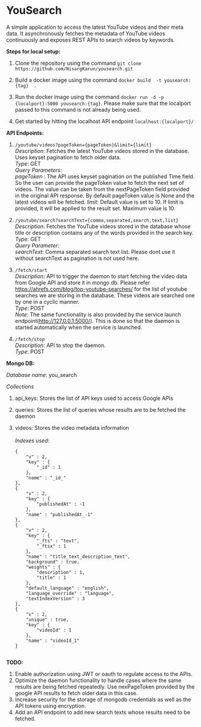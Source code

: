# YouSearch

A simple application to access the latest YouTube videos and their meta data. It asynchronously fetches the metadata of YouTube videos continuously and exposes REST APIs to search videos by keywords.


<B>Steps for local setup:</B> 

1. Clone the repository using the command `git clone https://github.com/NisargKarun/yousearch.git`

2. Build a docker image using the command `docker build  -t yousearch:{tag}  .`

3. Run the docker image using the command `docker run -d -p {localport}:5000 yousearch:{tag}`. Please make sure that the localport passed to this command is not already being used.

4. Get started by hitting the localhost API endpoint `localhost:{localport}/`


<B>API Endpoints:</B> 

1. `/youtube/videos?pageToken={pageToken}&limit={limit}`<br/>
    <i>Description</i>: Fetches the latest YouTube videos stored in the database. Uses keyset pagination to fetch older data.<br/>
    <i>Type</i>: GET<br/>
    <i>Query Parameters</i>:<br/>
    <i>pageToken</i> : The API uses keyset pagination on the published Time field. So the user can provide the pageToken value to fetch the next set of videos. The value                   can be taken from the nextPageToken field provided in the original API response. By default pageToken value is None and the latest videos will be                   fetched.
    <i>limit</i>: Default value is set to 10. If limit is provided, it will be applied to the result set. Maximum value is 10.
    
2. `/youtube/search?searchText={comma,separated,search,text,list}`<br/>
    <i>Description</i>: Fetches the YouTube videos stored in the database whose title or description contains any of the words provided in the search key.<br/>
    <i>Type</i>: GET<br/>
    <i>Query Parameter</i>:<br/>
    <i>searchText</i>: Comma separated search text list. Please dont use it without searchText as pagination is not used here.
    
3.  `/fetch/start`<br/>
    <i>Description</i>: API to trigger the daemon to start fetching the video data from Google API and store it in mongo db. Please refer https://ahrefs.com/blog/top-youtube-searches/ for the list of youtube searches we are storing in the database. These videos are searched one by one in a cyclic manner.<br/>
    <i>Type</i>: POST<br/>
    <i>Note</i>: The same functionality is also provided by the service launch endpoint(http://127.0.0.1:5000/). This is done so that the daemon is started automatically when the service is launched.
    
4.  `/fetch/stop`<br/>
    <i>Description</i>: API to stop the daemon.<br/>
    <i>Type</i>: POST<br/>
    
<B>Mongo DB:</B>

<i>Database name</i>: you_search

<i>Collections</i>

1.  api_keys: Stores the list of API keys used to access Google APIs

2.  queries: Stores the list of queries whose results are to be fetched the daemon

3.  videos: Stores the video metadata information<br><br>
    <i>Indexes used</i>:<br/>
    ```
	{
		"v" : 2,
		"key" : {
			"_id" : 1
		},
		"name" : "_id_"
	},
	{
		"v" : 2,
		"key" : {
			"publishedAt" : -1
		},
		"name" : "publishedAt_-1"
	},
	{
		"v" : 2,
		"key" : {
			"_fts" : "text",
			"_ftsx" : 1
		},
		"name" : "title_text_description_text",
		"background" : true,
		"weights" : {
			"description" : 1,
			"title" : 1
		},
		"default_language" : "english",
		"language_override" : "language",
		"textIndexVersion" : 3
	},
	{
		"v" : 2,
		"unique" : true,
		"key" : {
			"videoId" : 1
		},
		"name" : "videoId_1"
	}
    
    
<B>TODO:</B>

1. Enable authorization using JWT or oauth to regulate access to the APIs.
2. Optimize the daemon functionality to handle cases where the same results are being fetched repeatedly. Use nexPageToken provided by the google API results to fetch older data in this case.
3. Increase security for the storage of mongodb credentials as well as the API tokens using encryption.
4. Add an API endpoint to add new search texts whose results need to be fetched.
    

    
    

